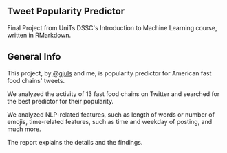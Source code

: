 ## Tweet Popularity Predictor

Final Project from UniTs DSSC's Introduction to Machine Learning course, written in RMarkdown.

## General Info

This project, by [@gjuls](github.com/gjuls) and me, is popularity predictor for American fast food chains' tweets.

We analyzed the activity of 13 fast food chains on Twitter and searched for the best predictor for their popularity.

We analyzed NLP-related features, such as length of words or number of emojis, time-related features, such as time and weekday of posting, and much more.

The report explains the details and the findings.
